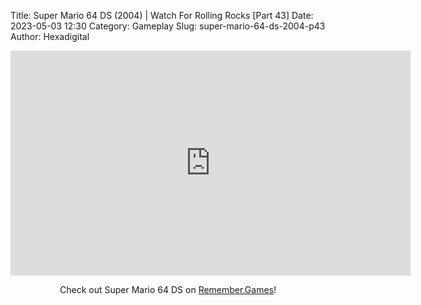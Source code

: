 Title: Super Mario 64 DS (2004) | Watch For Rolling Rocks [Part 43]
Date: 2023-05-03 12:30
Category: Gameplay
Slug: super-mario-64-ds-2004-p43
Author: Hexadigital

<center><iframe src="https://www.youtube.com/embed/kIx4rzby9Ug?feature=oembed" allow="accelerometer; autoplay; encrypted-media; gyroscope; picture-in-picture" width="640" height="360" frameborder="0"></iframe>

Check out Super Mario 64 DS on [Remember.Games](https://remember.games/game/2250/super-mario-64-ds/)!</center>